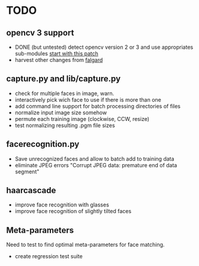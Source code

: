 # TODO

## opencv 3 support

* DONE (but untested) detect opencv version 2 or 3 and use appropriates  sub-modules [start with this patch](https://github.com/falgard/MMM-Facial-Recognition-Tools/commit/06b303190893e5e6dddf35bd1a67f88abb8683b6) 
* harvest other changes from [falgard](https://github.com/falgard/MMM-Facial-Recognition-Tools/commits/master)

## capture.py and lib/capture.py

* check for multiple faces in image, warn.
* interactively pick wich face to use if there is more than one
* add command line support for batch processing directories of files
* normalize input image size somehow
* permute each training image (clockwise, CCW, resize)
* test normalizing resulting .pgm file sizes 

## facerecognition.py

* Save unrecognized faces and allow to batch add to training data
* eliminate JPEG errors "Corrupt JPEG data: premature end of data segment"

## haarcascade

* improve face recognition with glasses
* improve face recognition of slightly tilted faces

## Meta-parameters

Need to test to find optimal meta-parameters for face matching.

* create regression test suite


